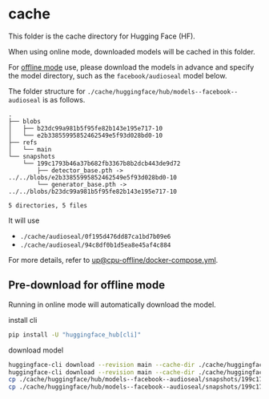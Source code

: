 # cache

This folder is the cache directory for Hugging Face (HF).

When using online mode, downloaded models will be cached in this folder.

For [offline mode](https://huggingface.co/docs/transformers/main/installation#offline-mode) use, please download the models in advance and specify the model directory,
such as the `facebook/audioseal` model below.

The folder structure for `./cache/huggingface/hub/models--facebook--audioseal` is as follows.

```
.
├── blobs
│   ├── b23dc99a981b5f95fe82b143e195e717-10
│   └── e2b33855995852462549e5f93d028bd0-10
├── refs
│   └── main
└── snapshots
    └── 199c1793b46a37b682fb3367b8b2dcb443de9d72
        ├── detector_base.pth -> ../../blobs/e2b33855995852462549e5f93d028bd0-10
        └── generator_base.pth -> ../../blobs/b23dc99a981b5f95fe82b143e195e717-10

5 directories, 5 files
```

It will use
- `./cache/audioseal/0f195d476dd87ca1bd7b09e6`
- `./cache/audioseal/94c8df0b1d5ea8e45af4c884`

For more details, refer to [up@cpu-offline/docker-compose.yml](./../docker/up@cpu-offline/docker-compose.yml).


## Pre-download for offline mode

Running in online mode will automatically download the model.

install cli

```bash
pip install -U "huggingface_hub[cli]"
```

download model

```bash
huggingface-cli download --revision main --cache-dir ./cache/huggingface/hub facebook/audioseal generator_base.pth
huggingface-cli download --revision main --cache-dir ./cache/huggingface/hub facebook/audioseal detector_base.pth
cp ./cache/huggingface/hub/models--facebook--audioseal/snapshots/199c1793b46a37b682fb3367b8b2dcb443de9d72/generator_base.pth  ./cache/audioseal/0f195d476dd87ca1bd7b09e6
cp ./cache/huggingface/hub/models--facebook--audioseal/snapshots/199c1793b46a37b682fb3367b8b2dcb443de9d72/detector_base.pth  ./cache/audioseal/94c8df0b1d5ea8e45af4c884
```